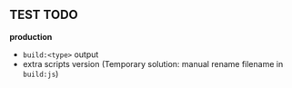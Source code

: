 ## TEST TODO

__production__

- `build:<type>` output
- extra scripts version (Temporary solution: manual rename filename in `build:js`)
